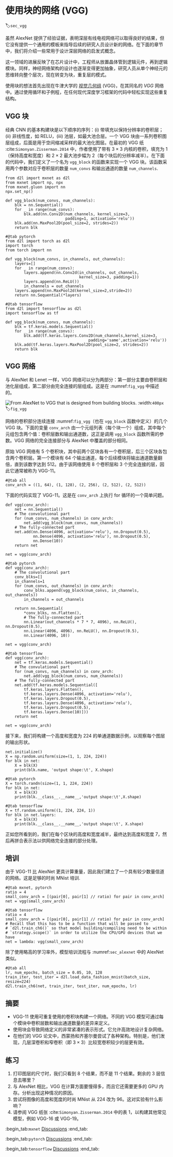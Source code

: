 # 使用块的网络 (VGG)
:label:`sec_vgg`

虽然 AlexNet 提供了经验证据，表明深层有线电视网络可以取得良好的结果，但它没有提供一个通用的模板来指导后续的研究人员设计新的网络。在下面的章节中，我们将介绍一些常用于设计深层网络的启发式概念。

这一领域的进展反映了在芯片设计中，工程师从放置晶体管到逻辑元件，再到逻辑模块。同样，神经网络架构的设计也逐渐变得更加抽象，研究人员从单个神经元的思维转向整个层次，现在转变为块，重复层的模式。

使用块的想法首先出现在牛津大学的 [视觉几何组](http://www.robots.ox.ac.uk/~vgg/) (VGG)，在其同名的 *VGG* 网络中。通过使用循环和子例程，在任何现代深度学习框架的代码中轻松实现这些重复结构。

## VGG 块

经典 CNN 的基本构建块是以下顺序的序列：(i) 带填充以保持分辨率的卷积层；(ii) 非线性度，如 RELU，(iii) 池层，如最大池合层。一个 VGG 块由一系列卷积图层组成，后面是用于空间缩减采样的最大池化图层。在最初的 VGG 纸 :cite:`Simonyan.Zisserman.2014` 中，作者使用了带有 $3\times3$ 内核的卷积，填充为 1（保持高度和宽度）和 $2 \times 2$ 最大池步幅为 2（每个块后的分辨率减半）。在下面的代码中，我们定义了一个名为 `vgg_block` 的函数来实现一个 VGG 块。该函数采用两个参数对应于卷积层的数量 `num_convs` 和输出通道的数量 `num_channels`.

```{.python .input}
from d2l import mxnet as d2l
from mxnet import np, npx
from mxnet.gluon import nn
npx.set_np()

def vgg_block(num_convs, num_channels):
    blk = nn.Sequential()
    for _ in range(num_convs):
        blk.add(nn.Conv2D(num_channels, kernel_size=3,
                          padding=1, activation='relu'))
    blk.add(nn.MaxPool2D(pool_size=2, strides=2))
    return blk
```

```{.python .input}
#@tab pytorch
from d2l import torch as d2l
import torch
from torch import nn

def vgg_block(num_convs, in_channels, out_channels):
    layers=[]
    for _ in range(num_convs):
        layers.append(nn.Conv2d(in_channels, out_channels,
                                kernel_size=3, padding=1))
        layers.append(nn.ReLU())
        in_channels = out_channels
    layers.append(nn.MaxPool2d(kernel_size=2,stride=2))
    return nn.Sequential(*layers)
```

```{.python .input}
#@tab tensorflow
from d2l import tensorflow as d2l
import tensorflow as tf

def vgg_block(num_convs, num_channels):
    blk = tf.keras.models.Sequential()
    for _ in range(num_convs):
        blk.add(tf.keras.layers.Conv2D(num_channels,kernel_size=3,
                                    padding='same',activation='relu'))
    blk.add(tf.keras.layers.MaxPool2D(pool_size=2, strides=2))
    return blk
```

## VGG 网络

与 AlexNet 和 Lenet 一样，VGG 网络可以分为两部分：第一部分主要由卷积层和池化层组成，第二部分由完全连接的层组成。这是在 :numref:`fig_vgg` 中描述的。

![From AlexNet to VGG that is designed from building blocks.](../img/vgg.svg)
:width:`400px`
:label:`fig_vgg`

网络的卷积部分连续连接 :numref:`fig_vgg`（也在 `vgg_block` 函数中定义）的几个 VGG 块。下面的变量 `conv_arch` 由一个元组列表（每个块一个）组成，其中每个元组包含两个值：卷积层数和输出通道数，这正是调用 `vgg_block` 函数所需的参数。VGG 网络的完全连接部分与 AlexNet 中覆盖的部分相同。

原始 VGG 网络有 5 个卷积块，其中前两个区块各有一个卷积层，后三个区块各包含两个卷积层。第一个模块有 64 个输出通道，每个后续模块将输出通道数量翻倍，直到该数字达到 512。由于该网络使用 8 个卷积层和 3 个完全连接的层，因此它通常被称为 VGG-11。

```{.python .input}
#@tab all
conv_arch = ((1, 64), (1, 128), (2, 256), (2, 512), (2, 512))
```

下面的代码实现了 VGG-11。这是在 `conv_arch` 上执行 for 循环的一个简单问题。

```{.python .input}
def vgg(conv_arch):
    net = nn.Sequential()
    # The convolutional part
    for (num_convs, num_channels) in conv_arch:
        net.add(vgg_block(num_convs, num_channels))
    # The fully-connected part
    net.add(nn.Dense(4096, activation='relu'), nn.Dropout(0.5),
            nn.Dense(4096, activation='relu'), nn.Dropout(0.5),
            nn.Dense(10))
    return net

net = vgg(conv_arch)
```

```{.python .input}
#@tab pytorch
def vgg(conv_arch):
    # The convolutional part
    conv_blks=[]
    in_channels=1
    for (num_convs, out_channels) in conv_arch:
        conv_blks.append(vgg_block(num_convs, in_channels, out_channels))
        in_channels = out_channels

    return nn.Sequential(
        *conv_blks, nn.Flatten(),
        # The fully-connected part
        nn.Linear(out_channels * 7 * 7, 4096), nn.ReLU(), nn.Dropout(0.5),
        nn.Linear(4096, 4096), nn.ReLU(), nn.Dropout(0.5),
        nn.Linear(4096, 10))

net = vgg(conv_arch)
```

```{.python .input}
#@tab tensorflow
def vgg(conv_arch):
    net = tf.keras.models.Sequential()
    # The convulational part
    for (num_convs, num_channels) in conv_arch:
        net.add(vgg_block(num_convs, num_channels))
    # The fully-connected part
    net.add(tf.keras.models.Sequential([
        tf.keras.layers.Flatten(),
        tf.keras.layers.Dense(4096, activation='relu'),
        tf.keras.layers.Dropout(0.5),
        tf.keras.layers.Dense(4096, activation='relu'),
        tf.keras.layers.Dropout(0.5),
        tf.keras.layers.Dense(10)]))
    return net

net = vgg(conv_arch)
```

接下来，我们将构建一个高度和宽度为 224 的单通道数据示例，以观察每个图层的输出形状。

```{.python .input}
net.initialize()
X = np.random.uniform(size=(1, 1, 224, 224))
for blk in net:
    X = blk(X)
    print(blk.name, 'output shape:\t', X.shape)
```

```{.python .input}
#@tab pytorch
X = torch.randn(size=(1, 1, 224, 224))
for blk in net:
    X = blk(X)
    print(blk.__class__.__name__,'output shape:\t',X.shape)
```

```{.python .input}
#@tab tensorflow
X = tf.random.uniform((1, 224, 224, 1))
for blk in net.layers:
    X = blk(X)
    print(blk.__class__.__name__,'output shape:\t', X.shape)
```

正如您所看到的，我们在每个区块的高度和宽度减半，最终达到高度和宽度 7，然后再拼合表示法以供网络完全连接的部分处理。

## 培训

由于 VGG-11 比 AlexNet 更具计算重量，因此我们建立了一个具有较少数量信道的网络。这是足够的时尚 MNist 培训.

```{.python .input}
#@tab mxnet, pytorch
ratio = 4
small_conv_arch = [(pair[0], pair[1] // ratio) for pair in conv_arch]
net = vgg(small_conv_arch)
```

```{.python .input}
#@tab tensorflow
ratio = 4
small_conv_arch = [(pair[0], pair[1] // ratio) for pair in conv_arch]
# Recall that this has to be a function that will be passed to
# `d2l.train_ch6()` so that model building/compiling need to be within
# `strategy.scope()` in order to utilize the CPU/GPU devices that we have
net = lambda: vgg(small_conv_arch)
```

除了使用略高的学习率外，模型培训流程与 :numref:`sec_alexnet` 中的 AlexNet 类似。

```{.python .input}
#@tab all
lr, num_epochs, batch_size = 0.05, 10, 128
train_iter, test_iter = d2l.load_data_fashion_mnist(batch_size, resize=224)
d2l.train_ch6(net, train_iter, test_iter, num_epochs, lr)
```

## 摘要

* VGG-11 使用可重复使用的卷积块构建一个网络。不同的 VGG 模型可通过每个模块中卷积层数和输出通道数量的差异来定义。
* 使用块会导致网络定义的非常紧凑的表示形式。它允许高效地设计复杂网络。
* 在他们的 VGG 论文中，西蒙扬和齐塞尔曼尝试了各种架构。特别是，他们发现，几层深卷积和窄卷积（即 $3 \times 3$）比较宽卷积较少的层更有效。

## 练习

1. 打印图层的尺寸时，我们只看到 8 个结果，而不是 11 个结果。剩余的 3 层信息去哪里？
1. 与 AlexNet 相比，VGG 在计算方面要慢得多，而且它还需要更多的 GPU 内存。分析出现这种情况的原因。
1. 尝试将图像的高度和宽度的时尚 MNist 从 224 改为 96。这对实验有什么影响？
1. 请参阅 VGG 纸张 :cite:`Simonyan.Zisserman.2014` 中的表 1，以构建其他常见模型，例如 VGG-16 或 VGG-19。

:begin_tab:`mxnet`
[Discussions](https://discuss.d2l.ai/t/77)
:end_tab:

:begin_tab:`pytorch`
[Discussions](https://discuss.d2l.ai/t/78)
:end_tab:

:begin_tab:`tensorflow`
[Discussions](https://discuss.d2l.ai/t/277)
:end_tab:
